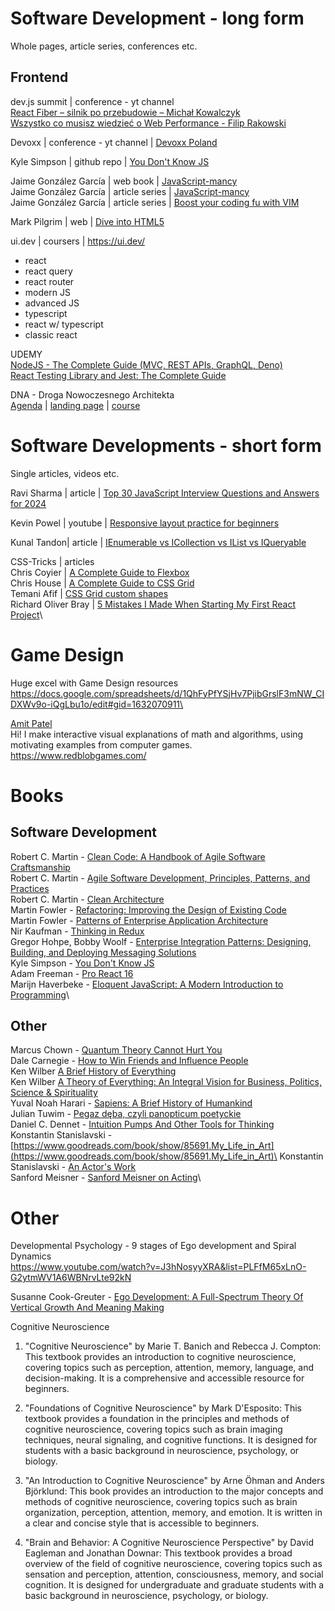 # Software Development - long form 
Whole pages, article series, conferences etc.

## Frontend

dev.js summit | conference - yt channel\
[React Fiber – silnik po przebudowie – Michał Kowalczyk](https://www.youtube.com/watch?v=fV1rdKXzy-I])\
[Wszystko co musisz wiedzieć o Web Performance - Filip Rakowski](https://www.youtube.com/watch?v=tVz0M88YCeM)

Devoxx | conference -  yt channel | [Devoxx Poland](https://www.youtube.com/@DevoxxPoland/videos)

Kyle Simpson | github repo | [You Don't Know JS](https://github.com/getify/You-Dont-Know-JS)

Jaime González García | web book | [JavaScript-mancy](https://leanpub.com/getting-started-with-the-arcane-art-of-javascript-mancy-for-c-sharp-developers/read)\
Jaime González García | article series | [JavaScript-mancy](https://www.barbarianmeetscoding.com/series/javascriptmancy)\
Jaime González García | article series | [Boost your coding fu with VIM](https://www.barbarianmeetscoding.com/blog/boost-your-coding-fu-with-vscode-and-vim)

Mark Pilgrim | web | [Dive into HTML5](http://diveintohtml5.info/index.html)

ui.dev | coursers | https://ui.dev/
- react
- react query
- react router
- modern JS
- advanced JS
- typescript
- react w/ typescript
- classic react

UDEMY\
[NodeJS - The Complete Guide (MVC, REST APIs, GraphQL, Deno)](https://www.udemy.com/course/nodejs-the-complete-guide/)\
[React Testing Library and Jest: The Complete Guide](https://www.udemy.com/course/react-testing-library-and-jest/)

DNA - Droga Nowoczesnego Architekta\
[Agenda](https://droganowoczesnegoarchitekta.pl/agenda.html) | [landing page](https://droganowoczesnegoarchitekta.pl/) | [course](https://edu.devstyle.pl/products/droga-nowoczesnego-architekta)

# Software Developments - short form
Single articles, videos etc.

Ravi Sharma | article | [Top 30 JavaScript Interview Questions and Answers for 2024](https://javascriptcentric.medium.com/top-30-javascript-interview-questions-and-answers-for-2024-7f1e2d1d0638)

Kevin Powel | youtube | [Responsive layout practice for beginners](https://www.youtube.com/watch?v=JFbxl_VmIx0)

Kunal Tandon| article | [IEnumerable vs ICollection vs IList vs IQueryable](https://medium.com/developers-arena/ienumerable-vs-icollection-vs-ilist-vs-iqueryable-in-c-2101351453db)

CSS-Tricks | articles\
Chris Coyier | [A Complete Guide to Flexbox](https://css-tricks.com/snippets/css/a-guide-to-flexbox/)\
Chris House | [A Complete Guide to CSS Grid](https://css-tricks.com/snippets/css/complete-guide-grid/)\
Temani Afif | [CSS Grid custom shapes](https://css-tricks.com/css-grid-and-custom-shapes-part-1/)\
Richard Oliver Bray | [5 Mistakes I Made When Starting My First React Project](https://css-tricks.com/5-mistakes-starting-react/)\

# Game Design

Huge excel with Game Design resources\
https://docs.google.com/spreadsheets/d/1QhFyPfYSjHv7PjibGrslF3mNW_CIDXWv9o-iQgLbu1o/edit#gid=1632070911\

[Amit Patel](http://www-cs-students.stanford.edu/~amitp/)\
Hi! I make interactive visual explanations of math and algorithms, using motivating examples from computer games.\
https://www.redblobgames.com/

# Books

## Software Development
Robert C. Martin - [Clean Code: A Handbook of Agile Software Craftsmanship](https://www.goodreads.com/book/show/3735293-clean-code)\
Robert C. Martin - [Agile Software Development, Principles, Patterns, and Practices](https://www.goodreads.com/book/show/84985.Agile_Software_Development_Principles_Patterns_and_Practices)\
Robert C. Martin - [Clean Architecture](https://www.goodreads.com/pl/book/show/18043011)\
Martin Fowler - [Refactoring: Improving the Design of Existing Code](https://www.goodreads.com/book/show/44936.Refactoring)\
Martin Fowler - [Patterns of Enterprise Application Architecture](https://www.goodreads.com/book/show/70156.Patterns_of_Enterprise_Application_Architecture)\
Nir Kaufman - [Thinking in Redux](https://www.goodreads.com/book/show/40848858-thinking-in-redux)\
Gregor Hohpe, Bobby Woolf - [Enterprise Integration Patterns: Designing, Building, and Deploying Messaging Solutions](https://www.goodreads.com/book/show/85012.Enterprise_Integration_Patterns)\
Kyle Simpson - [You Don't Know JS](https://www.goodreads.com/book/show/30296087-you-don-t-know-js)\
Adam Freeman - [Pro React 16](https://www.goodreads.com/book/show/43506094-pro-react-16)\
Marijn Haverbeke - [Eloquent JavaScript: A Modern Introduction to Programming](https://www.goodreads.com/book/show/8910666-eloquent-javascript)\

## Other
Marcus Chown - [Quantum Theory Cannot Hurt You](https://www.goodreads.com/book/show/2330343.Quantum_Theory_Cannot_Hurt_You)\
Dale Carnegie - [How to Win Friends and Influence People](https://www.goodreads.com/book/show/4865.How_to_Win_Friends_and_Influence_People)\
Ken Wilber [A Brief History of Everything](https://www.goodreads.com/book/show/40363634-a-brief-history-of-everything)\
Ken Wilber [A Theory of Everything: An Integral Vision for Business, Politics, Science & Spirituality](https://www.goodreads.com/book/show/177152.A_Theory_of_Everything)\
Yuval Noah Harari - [Sapiens: A Brief History of Humankind](https://www.goodreads.com/book/show/23692271-sapiens)\
Julian Tuwim - [Pegaz dęba, czyli panopticum poetyckie](https://www.goodreads.com/book/show/7681161-pegaz-d-ba-czyli-panopticum-poetyckie)\
Daniel C. Dennet - [Intuition Pumps And Other Tools for Thinking](https://www.goodreads.com/book/show/18378002-intuition-pumps-and-other-tools-for-thinking)\
Konstantin Stanislavski - [https://www.goodreads.com/book/show/85691.My_Life_in_Art](https://www.goodreads.com/book/show/85691.My_Life_in_Art)\
Konstantin Stanislavski - [An Actor's Work](https://www.goodreads.com/book/show/7037715-an-actor-s-work)\
Sanford Meisner - [Sanford Meisner on Acting](https://www.goodreads.com/search?utf8=%E2%9C%93&q=meisner&search_type=books)\


# Other

Developmental Psychology - 9 stages of Ego development and Spiral Dynamics\
https://www.youtube.com/watch?v=J3hNosyyXRA&list=PLFfM65xLnO-G2ytmWV1A6WBNrvLte92kN

Susanne Cook-Greuter - [Ego Development: A Full-Spectrum Theory Of Vertical Growth And Meaning Making](https://www.researchgate.net/publication/356357233_Ego_Development_A_Full-Spectrum_Theory_Of_Vertical_Growth_And_Meaning_Making)

Cognitive Neuroscience 

1. "Cognitive Neuroscience" by Marie T. Banich and Rebecca J. Compton: This textbook provides an introduction to cognitive neuroscience, covering topics such as perception, attention, memory, language, and decision-making. It is a comprehensive and accessible resource for beginners.

2. "Foundations of Cognitive Neuroscience" by Mark D'Esposito: This textbook provides a foundation in the principles and methods of cognitive neuroscience, covering topics such as brain imaging techniques, neural signaling, and cognitive functions. It is designed for students with a basic background in neuroscience, psychology, or biology.

3. "An Introduction to Cognitive Neuroscience" by Arne Öhman and Anders Björklund: This book provides an introduction to the major concepts and methods of cognitive neuroscience, covering topics such as brain organization, perception, attention, memory, and emotion. It is written in a clear and concise style that is accessible to beginners.

4. "Brain and Behavior: A Cognitive Neuroscience Perspective" by David Eagleman and Jonathan Downar: This textbook provides a broad overview of the field of cognitive neuroscience, covering topics such as sensation and perception, attention, consciousness, memory, and social cognition. It is designed for undergraduate and graduate students with a basic background in neuroscience, psychology, or biology.





